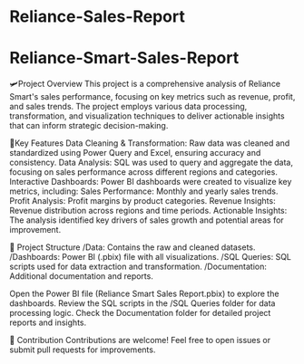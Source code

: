 # Reliance-Sales-Report
# Reliance-Smart-Sales-Report
🛩️Project Overview This project is a comprehensive analysis of Reliance Smart's sales performance, focusing on key metrics such as revenue, profit, and sales trends. The project employs various data processing, transformation, and visualization techniques to deliver actionable insights that can inform strategic decision-making.

🔑Key Features Data Cleaning & Transformation: Raw data was cleaned and standardized using Power Query and Excel, ensuring accuracy and consistency. Data Analysis: SQL was used to query and aggregate the data, focusing on sales performance across different regions and categories. Interactive Dashboards: Power BI dashboards were created to visualize key metrics, including: Sales Performance: Monthly and yearly sales trends. Profit Analysis: Profit margins by product categories. Revenue Insights: Revenue distribution across regions and time periods. Actionable Insights: The analysis identified key drivers of sales growth and potential areas for improvement.

📂 Project Structure /Data: Contains the raw and cleaned datasets. /Dashboards: Power BI (.pbix) file with all visualizations. /SQL Queries: SQL scripts used for data extraction and transformation. /Documentation: Additional documentation and reports.

Open the Power BI file (Reliance Smart Sales Report.pbix) to explore the dashboards. Review the SQL scripts in the /SQL Queries folder for data processing logic. Check the Documentation folder for detailed project reports and insights.

🤝 Contribution Contributions are welcome! Feel free to open issues or submit pull requests for improvements.
